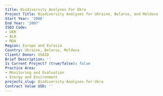 ```yaml
---
title: Biodiversity Analyses For Ukra
Project Title: Biodiversity Analyses for Ukraine, Belarus, and Moldova
Start Year: '2006'
End Year: '2007'
ISO3 Code:
- UKR
- BLR
- MDA
Region: Europe and Eurasia
Country: Ukraine, Belarus, Moldova
Client/ Donor: USAID
Brief Description: ''
Is Current Project? (true/false): false
Practice Area:
- Monitoring and Evaluation
- Energy and Environment
projects_slug: Biodiversity-Analyses-for-Ukra
Contract Value USD: ''
---
```


